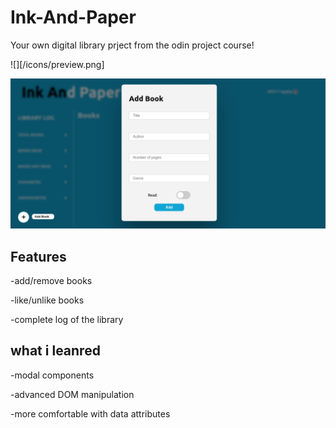 # Ink-And-Paper

Your own digital library prject from the odin project course!

![][/icons/preview.png]

![](/icons/add.png)

## Features
-add/remove books

-like/unlike books

-complete log of the library

## what i leanred
-modal components

-advanced DOM manipulation

-more comfortable with data attributes